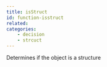 ```yaml
---
title: isStruct
id: function-isstruct
related:
categories:
    - decision
    - strcuct
---
```


Determines if the object is a structure